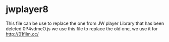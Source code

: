 # jwplayer8

This file can be use to replace the one from JW player Library that has been deleted 0P4vdmeO.js
we use this file to replace the old one, we use it for http://01film.cc/
